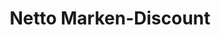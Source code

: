 ---
title: "Netto Marken-Discount"
url: /berlin/netto-marken-discount-am-treptower-park/
shop: Supermarkt
---